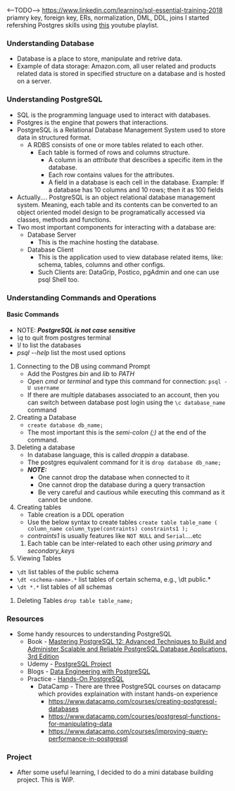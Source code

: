 <--TODO-->
https://www.linkedin.com/learning/sql-essential-training-2018
priamry key, foreign key, ERs, normalization, DML, DDL, joins
I started refershing Postgres skills using [this](https://www.youtube.com/playlist?list=PLwvrYc43l1MxAEOI_KwGe8l42uJxMoKeS) youtube playlist.
### Understanding Database
* Database is a place to store, manipulate and retrive data.
* Example of data storage: Amazon.com, all user related and products related data is stored in specified structure on a database and is hosted on a server.

### Understanding PostgreSQL
* SQL is the programming language used to interact with databases.
* Postgres is the engine that powers that interactions.
* PostgreSQL is a Relational Database Management System used to store data in structured format.
    * A RDBS consists of one or more tables related to each other.
        * Each table is formed of rows and columns structure.
            * A column is an *attribute* that describes a specific item in the database.
            * Each row contains values for the attributes.
            * A field in a database is each cell in the database. Example: If a database has 10 columns and 10 rows; then it as 100 fields
* Actually.... PostgreSQL is an object relational database management system. Meaning, each table and its contents can be converted to an object oriented model design to be programatically accessed via classes, methods and functions. 
* Two most important components for interacting with a database are:
    * Database Server
        * This is the machine hosting the database.
    * Database Client
        * This is the application used to view database related items, like: schema, tables, columns and other configs.
        * Such Clients are: DataGrip, Postico, pgAdmin and one can use psql Shell too.
### Understanding Commands and Operations
#### Basic Commands
* NOTE: ***PostgreSQL is not case sensitive***
* *\q* to quit from postgres terminal
* *\l* to list the databases
* *psql --help* list the most used options

1. Connecting to the DB using command Prompt
    * Add the Postgres *bin* and *lib* to *PATH*
    * Open *cmd* or *terminal* and type this command for connection:
        `
        psql -U username
        `
    * If there are multiple databases associated to an account, then you can switch between database post login using the 
    `\c database_name` command
2. Creating a Database
    * ` create database db_name;
    `
    * The most important this is the *semi-colon (;)* at the end of the command.
1. Deleting a database
    * In database language, this is called *droppin* a database.
    * The postgres equivalent command for it is `drop database db_name;`
    * ***NOTE:*** 
        * One cannot drop the database when connected to it
        * One cannot drop the database during a query transaction
        * Be very careful and cautious while executing this command as it cannot be undone.
1. Creating tables
    * Table creation is a DDL operation
    * Use the below syntax to create tables
    `
    create table table_name ( 
        column_name column_type(contraints) constraints1
    );
    `
    * *contraints1* is usually features like `NOT NULL` and `Serial`....etc
    1. Each table can be inter-related to each other using *primary* and *secondary_keys*
1. Viewing Tables
* `\dt` list tables of the public schema
* `\dt <schema-name>.*` list tables of certain schema, e.g., \dt public.*
* `\dt *.*` list tables of all schemas
1. Deleting Tables
`drop table table_name;`
### Resources
* Some handy resources to understanding PostgreSQL
     * Book - [Mastering PostgreSQL 12: Advanced Techniques to Build and Administer Scalable and Reliable PostgreSQL Database Applications, 3rd Edition](https://www.amazon.com/Mastering-PostgreSQL-techniques-administer-applications-ebook/dp/B0822GCCDT)
     * Udemy - [PostgreSQL Project](https://www.udemy.com/course/create-a-web-application-with-python-django-postgresql/)
     * Blogs - [Data Engineering with PostgreSQL](https://towardsdatascience.com/data-engineering-with-python-django-and-postgresql-99409492769)
     * Practice - [Hands-On PostgreSQL](https://pgexercises.com/questions/basic/)
        * DataCamp - There are three PostgreSQL courses on datacamp which provides explaination with instant hands-on experience
            * https://www.datacamp.com/courses/creating-postgresql-databases
            * https://www.datacamp.com/courses/postgresql-functions-for-manipulating-data
            * https://www.datacamp.com/courses/improving-query-performance-in-postgresql
### Project
* After some useful learning, I decided to do a mini database building project. This is WiP.